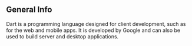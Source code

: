 ## General Info

Dart is a programming language designed for client development, such as for the web and mobile apps. It is developed by Google and can also be used to build server and desktop applications.
